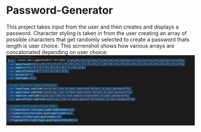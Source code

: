 # Password-Generator
This project takes input from the user and then creates and displays a password. Character styling is taken in from the user creating an array of possible characters that get randomly selected to create a password thats length is user choice.
This scrrenshot shows how various arrays are concatonated depending on user choice:
![Screenshot](image1.png)
